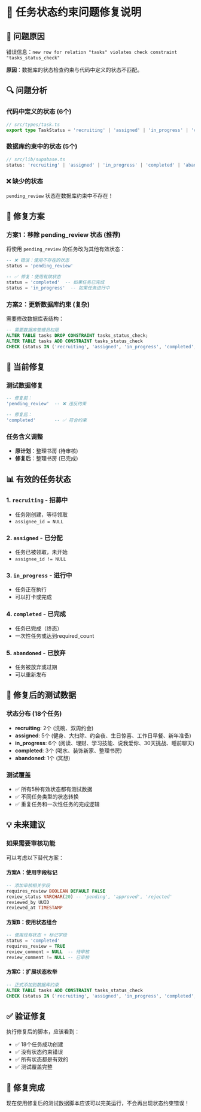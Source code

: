 # 🔧 任务状态约束问题修复说明

## 🚨 问题原因

错误信息：`new row for relation "tasks" violates check constraint "tasks_status_check"`

**原因**：数据库的状态检查约束与代码中定义的状态不匹配。

## 🔍 问题分析

### 代码中定义的状态 (6个)
```typescript
// src/types/task.ts
export type TaskStatus = 'recruiting' | 'assigned' | 'in_progress' | 'completed' | 'abandoned' | 'pending_review';
```

### 数据库约束中的状态 (5个)
```typescript
// src/lib/supabase.ts
status: 'recruiting' | 'assigned' | 'in_progress' | 'completed' | 'abandoned'
```

### ❌ 缺少的状态
`pending_review` 状态在数据库约束中不存在！

## 🔧 修复方案

### 方案1：移除 pending_review 状态 (推荐)
将使用 `pending_review` 的任务改为其他有效状态：

```sql
-- ❌ 错误：使用不存在的状态
status = 'pending_review'

-- ✅ 修复：使用有效状态
status = 'completed'  -- 如果任务已完成
status = 'in_progress'  -- 如果任务进行中
```

### 方案2：更新数据库约束 (复杂)
需要修改数据库表结构：

```sql
-- 需要数据库管理员权限
ALTER TABLE tasks DROP CONSTRAINT tasks_status_check;
ALTER TABLE tasks ADD CONSTRAINT tasks_status_check 
CHECK (status IN ('recruiting', 'assigned', 'in_progress', 'completed', 'abandoned', 'pending_review'));
```

## 🎯 当前修复

### 测试数据修复
```sql
-- 修复前：
'pending_review'  -- ❌ 违反约束

-- 修复后：
'completed'       -- ✅ 符合约束
```

### 任务含义调整
- **原计划**：整理书房 (待审核)
- **修复后**：整理书房 (已完成)

## 📊 有效的任务状态

### 1. `recruiting` - 招募中
- 任务刚创建，等待领取
- `assignee_id = NULL`

### 2. `assigned` - 已分配  
- 任务已被领取，未开始
- `assignee_id != NULL`

### 3. `in_progress` - 进行中
- 任务正在执行
- 可以打卡或完成

### 4. `completed` - 已完成
- 任务已完成（终态）
- 一次性任务或达到required_count

### 5. `abandoned` - 已放弃
- 任务被放弃或过期
- 可以重新发布

## 🚀 修复后的测试数据

### 状态分布 (18个任务)
- **recruiting**: 2个 (洗碗、双周约会)
- **assigned**: 5个 (健身、大扫除、约会夜、生日惊喜、工作日早餐、新年准备)
- **in_progress**: 6个 (阅读、理财、学习技能、说我爱你、30天挑战、睡前聊天)
- **completed**: 3个 (喝水、装饰新家、整理书房)
- **abandoned**: 1个 (冥想)

### 测试覆盖
- ✅ 所有5种有效状态都有测试数据
- ✅ 不同任务类型的状态转换
- ✅ 重复任务和一次性任务的完成逻辑

## 💡 未来建议

### 如果需要审核功能
可以考虑以下替代方案：

#### 方案A：使用字段标记
```sql
-- 添加审核相关字段
requires_review BOOLEAN DEFAULT FALSE
review_status VARCHAR(20) -- 'pending', 'approved', 'rejected'
reviewed_by UUID
reviewed_at TIMESTAMP
```

#### 方案B：使用状态组合
```sql
-- 使用现有状态 + 标记字段
status = 'completed'
requires_review = TRUE
review_comment = NULL  -- 待审核
review_comment != NULL -- 已审核
```

#### 方案C：扩展状态枚举
```sql
-- 正式添加到数据库约束
ALTER TABLE tasks ADD CONSTRAINT tasks_status_check 
CHECK (status IN ('recruiting', 'assigned', 'in_progress', 'completed', 'abandoned', 'pending_review'));
```

## ✅ 验证修复

执行修复后的脚本，应该看到：
- ✅ 18个任务成功创建
- ✅ 没有状态约束错误
- ✅ 所有状态都是有效的
- ✅ 测试覆盖完整

## 🎉 修复完成

现在使用修复后的测试数据脚本应该可以完美运行，不会再出现状态约束错误！
